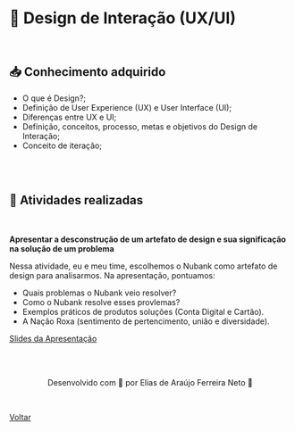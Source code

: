 <h1 id="topico1"> 🎨 Design de Interação (UX/UI) </h1>

<br>

<h2> 📥 Conhecimento adquirido </h2>

- O que é Design?;
- Definição de User Experience (UX) e User Interface (UI);
- Diferenças entre UX e UI;
- Definição, conceitos, processo, metas e objetivos do Design de Interação;
- Conceito de iteração;

<br><br>

<h2> 📝 Atividades realizadas </h2>

<br>

<strong>Apresentar a desconstrução de um artefato de design e sua significação na solução de um problema </strong>

<p>Nessa atividade, eu e meu time, escolhemos o Nubank como artefato de design para analisarmos. Na apresentação, pontuamos: </p>
<ul>
  <li>Quais problemas o Nubank veio resolver?</li>
  <li>Como o Nubank resolve esses provlemas?</li>
  <li>Exemplos práticos de produtos soluções (Conta Digital e Cartão).</li>
  <li>A Nação Roxa (sentimento de pertencimento, união e diversidade).</li>
</ul>

<a href="https://www.canva.com/design/DAE7oZy9i9g/GSCnf5zW89llxs26OFRIgQ/view?utm_content=DAE7oZy9i9g&utm_campaign=designshare&utm_medium=link&utm_source=publishsharelink">Slides da Apresentação</a>

<br>
<br>

<p align="center"> Desenvolvido com 💜 por Elias de Araújo Ferreira Neto 👋 <p>

<br>

<a href="./stage01.md">Voltar</a>
